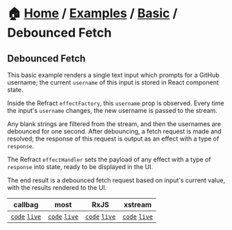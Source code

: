 # 🏠 [Home](../../../) / [Examples](../../) / [Basic](../) / Debounced Fetch

## Debounced Fetch

This basic example renders a single text input which prompts for a GitHub username; the current `username` of this input is stored in React component state.

Inside the Refract `effectFactory`, this `username` prop is observed. Every time the input's `username` changes, the new username is passed to the stream.

Any blank strings are filtered from the stream, and then the usernames are debounced for one second. After debouncing, a fetch request is made and resolved; the response of this request is output as an effect with a type of `response`.

The Refract `effectHandler` sets the payload of any effect with a type of `response` into state, ready to be displayed in the UI.

The end result is a debounced fetch request based on input's current value, with the results rendered to the UI.

| callbag | most | RxJS | xstream |
| --- | --- | --- | --- |
| [`code`](./basic/debounced-fetch/callbag) [`live`](https://stackblitz.com/github/troch/refract/tree/master/examples/basic/debounced-fetch/callbag) | [`code`](./basic/debounced-fetch/most) [`live`](https://stackblitz.com/github/troch/refract/tree/master/examples/basic/debounced-fetch/most)  | [`code`](./basic/debounced-fetch/rxjs) [`live`](https://stackblitz.com/github/troch/refract/tree/master/examples/basic/debounced-fetch/rxjs)  | [`code`](./basic/debounced-fetch/xstream) [`live`](https://stackblitz.com/github/troch/refract/tree/master/examples/basic/debounced-fetch/xstream)  |
